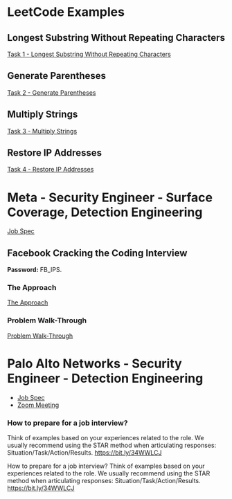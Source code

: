 # LeetCode Examples

## Longest Substring Without Repeating Characters
[Task 1 - Longest Substring Without Repeating Characters](https://leetcode.com/problems/longest-substring-without-repeating-characters/description/ "Task 1")

## Generate Parentheses
[Task 2 - Generate Parentheses](https://leetcode.com/problems/generate-parentheses/description/ "Task 2")

## Multiply Strings
[Task 3 - Multiply Strings](https://leetcode.com/problems/multiply-strings/description/ "Task 3")

## Restore IP Addresses
[Task 4 - Restore IP Addresses](https://leetcode.com/problems/restore-ip-addresses/description/ "Task 4")



# Meta - Security Engineer - Surface Coverage, Detection Engineering
[Job Spec](https://www.metacareers.com/jobs/1107545757696215/)

## Facebook Cracking the Coding Interview
**Password:** FB\_IPS.

### The Approach
[The Approach](https://vimeo.com/interviewprepsession/theapproach "The Approach")

### Problem Walk-Through
[Problem Walk-Through](https://vimeo.com/interviewprepsession/problemwalkthrough "Problem Walk-Through")



# Palo Alto Networks - Security Engineer - Detection Engineering
- [Job Spec](https://www.paloaltonetworks.com/jobs/1107545757696215/)
- [Zoom Meeting](https://paloaltonetworks.zoom.us/j/91575946042?pwd=2OQxzPyaUgV0Zork93DsSaN3OxGLVE.1)

### How to prepare for a job interview? 
Think of examples based on your experiences related to the role. We usually recommend using the STAR method when articulating responses: Situation/Task/Action/Results.
https://bit.ly/34WWLCJ


How to prepare for a job interview? 
Think of examples based on your experiences related to the role. We usually recommend using the STAR method when articulating responses: Situation/Task/Action/Results.
https://bit.ly/34WWLCJ
